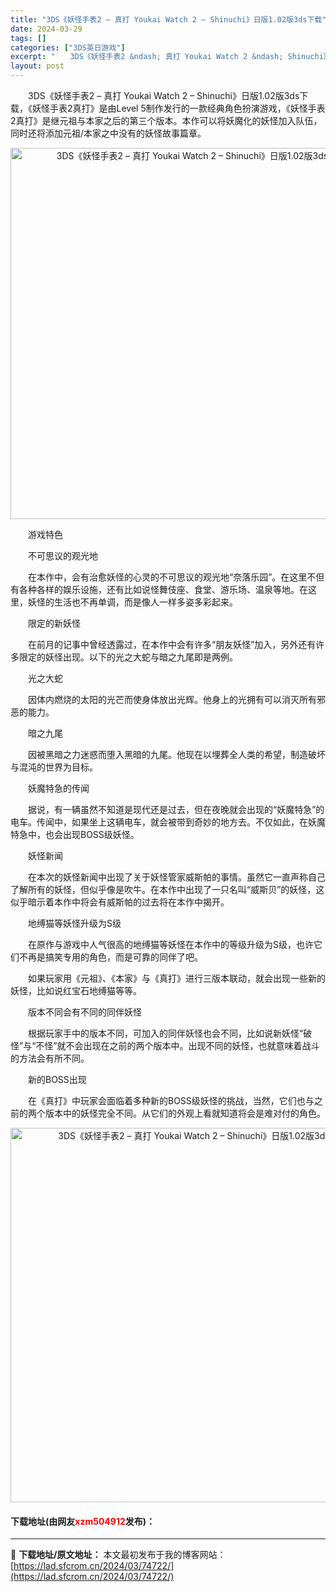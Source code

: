 ```yaml
---
title: "3DS《妖怪手表2 – 真打 Youkai Watch 2 – Shinuchi》日版1.02版3ds下载"
date: 2024-03-29
tags: []
categories: ["3DS英日游戏"]
excerpt: "　　3DS《妖怪手表2 &ndash; 真打 Youkai Watch 2 &ndash; Shinuchi》日版1.02版3ds下载，《妖怪手表2真打》是由Level 5制作发行的一款经典角色扮演游戏，《妖怪手表2真打》是继元祖与本家之后的第三个版本。本作可以将妖魔化的妖怪加入队伍，同时还将添加元&hellip;"
layout: post
---
```


 <p>　　3DS《妖怪手表2 &ndash; 真打 Youkai Watch 2 &ndash; Shinuchi》日版1.02版3ds下载，《妖怪手表2真打》是由Level 5制作发行的一款经典角色扮演游戏，《妖怪手表2真打》是继元祖与本家之后的第三个版本。本作可以将妖魔化的妖怪加入队伍，同时还将添加元祖/本家之中没有的妖怪故事篇章。</p> <p align="center"><img align="" border="0" src="https://lad.sfcrom.cn/wp-content/uploads/2024/03/20240329_660631a7a7ee8.png" width="594" alt="3DS《妖怪手表2 – 真打 Youkai Watch 2 – Shinuchi》日版1.02版3ds下载" /></p> <p>　　游戏特色</p> <p>　　不可思议的观光地</p> <p>　　在本作中，会有治愈妖怪的心灵的不可思议的观光地&ldquo;奈落乐园&rdquo;。在这里不但有各种各样的娱乐设施，还有比如说怪舞伎座、食堂、游乐场、温泉等地。在这里，妖怪的生活也不再单调，而是像人一样多姿多彩起来。</p> <p>　　限定的新妖怪</p> <p>　　在前月的记事中曾经透露过，在本作中会有许多&ldquo;朋友妖怪&rdquo;加入，另外还有许多限定的妖怪出现。以下的光之大蛇与暗之九尾即是两例。</p> <p>　　光之大蛇</p> <p>　　因体内燃烧的太阳的光芒而使身体放出光辉。他身上的光拥有可以消灭所有邪恶的能力。</p> <p>　　暗之九尾</p> <p>　　因被黑暗之力迷惑而堕入黑暗的九尾。他现在以埋葬全人类的希望，制造破坏与混沌的世界为目标。</p> <p>　　妖魔特急的传闻</p> <p>　　据说，有一辆虽然不知道是现代还是过去，但在夜晚就会出现的&ldquo;妖魔特急&rdquo;的电车。传闻中，如果坐上这辆电车，就会被带到奇妙的地方去。不仅如此，在妖魔特急中，也会出现BOSS级妖怪。</p> <p>　　妖怪新闻</p> <p>　　在本次的妖怪新闻中出现了关于妖怪管家威斯帕的事情。虽然它一直声称自己了解所有的妖怪，但似乎像是吹牛。在本作中出现了一只名叫&ldquo;威斯贝&rdquo;的妖怪，这似乎暗示着本作中将会有威斯帕的过去将在本作中揭开。</p> <p>　　地缚猫等妖怪升级为S级</p> <p>　　在原作与游戏中人气很高的地缚猫等妖怪在本作中的等级升级为S级，也许它们不再是搞笑专用的角色，而是可靠的同伴了吧。</p> <p>　　如果玩家用《元祖》、《本家》与《真打》进行三版本联动，就会出现一些新的妖怪，比如说红宝石地缚猫等等。</p> <p>　　版本不同会有不同的同伴妖怪</p> <p>　　根据玩家手中的版本不同，可加入的同伴妖怪也会不同，比如说新妖怪&ldquo;破怪&rdquo;与&ldquo;不怪&rdquo;就不会出现在之前的两个版本中。出现不同的妖怪，也就意味着战斗的方法会有所不同。</p> <p>　　新的BOSS出现</p> <p>　　在《真打》中玩家会面临着多种新的BOSS级妖怪的挑战，当然，它们也与之前的两个版本中的妖怪完全不同。从它们的外观上看就知道将会是难对付的角色。</p> <p align="center"><img align="" border="0" src="https://lad.sfcrom.cn/wp-content/uploads/2024/03/20240329_660631a8d0838.png" width="599" alt="3DS《妖怪手表2 – 真打 Youkai Watch 2 – Shinuchi》日版1.02版3ds下载" /></p> <p><h4>下载地址(由网友<font color="red">xzm504912</font>发布)：</h4></p> 

---
📖 **下载地址/原文地址：** 本文最初发布于我的博客网站：[https://lad.sfcrom.cn/2024/03/74722/](https://lad.sfcrom.cn/2024/03/74722/)
